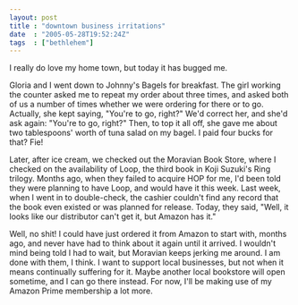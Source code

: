 ```yaml
---
layout: post
title : "downtown business irritations"
date  : "2005-05-28T19:52:24Z"
tags  : ["bethlehem"]
---
```

I really do love my home town, but today it has bugged me.

Gloria and I went down to Johnny's Bagels for breakfast.  The girl working the counter asked me to repeat my order about three times, and asked both of us a number of times whether we were ordering for there or to go.  Actually, she kept saying, "You're to go, right?"  We'd correct her, and she'd ask again: "You're to go, right?"  Then, to top it all off, she gave me about two tablespoons' worth of tuna salad on my bagel.  I paid four bucks for that? Fie!

Later, after ice cream, we checked out the Moravian Book Store, where I checked on the availability of Loop, the third book in Koji Suzuki's Ring trilogy. Months ago, when they failed to acquire HOP for me, I'd been told they were planning to have Loop, and would have it this week.  Last week, when I went in to double-check, the cashier couldn't find any record that the book even existed or was planned for release.  Today, they said, "Well, it looks like our distributor can't get it, but Amazon has it."

Well, no shit!  I could have just ordered it from Amazon to start with, months ago, and never have had to think about it again until it arrived.  I wouldn't mind being told I had to wait, but Moravian keeps jerking me around.  I am done with them, I think.  I want to support local businesses, but not when it means continually suffering for it.  Maybe another local bookstore will open sometime, and I can go there instead.  For now, I'll be making use of my Amazon Prime membership a lot more. 
